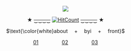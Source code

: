 
<div align="center">
 
![](https://64.media.tumblr.com/48b2ca0e1d27f7a88323fc56a18b61b8/tumblr_n4lvpjfMlq1qba4ipo2_500.gifv)

★ ~~‿‿‿‿~~ [![HitCount](https://img.shields.io/endpoint?url=https%3A%2F%2Fhits.dwyl.com%2Flovewired%2Flovewired.json&style=flat-square&label=Views%20%3A&labelColor=%230D1117&color=%230D1117)](http://hits.dwyl.com/lovewired/lovewired) ~~‿‿‿‿~~ ★

$\text{\color{white}about  +  byi  +  front}$

[01](https://bundlrs.cc/artists)      [02](https://bundlrs.cc/lesbigay)      [03](https://www.fronters.cc/sp/lovewired)
